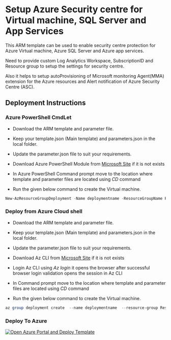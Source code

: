 Setup Azure Security centre for Virtual machine, SQL Server and App Services
============================================================================

This ARM template can be used to enable security centre protection for Azure
Virtual machine, Azure SQL Server and Azure app services.

Need to provide custom Log Analytics Workspace, SubscriptionID and Resource
group to setup the settings for security centre.

Also it helps to setup autoProvisioning of Microsoft monitoring Agent(MMA)
extension for the Azure resources and Alert notification of Azure Security
Centre (ASC).

Deployment Instructions
-----------------------

### Azure PowerShell CmdLet

-   Download the ARM template and parameter file.

-   Keep your template.json (Main template) and parameters.json in the local
    folder.

-   Update the parameter.json file to suit your requirements.

-   Download Azure PowerShell Module from [Microsoft
    Site](https://docs.microsoft.com/en-us/powershell/azure/install-az-ps?view=azps-3.1.0)
    if it is not exists

-   In Azure PowerShell Command prompt move to the location where template and
    parameter files are located using *CD* command

-   Run the given below command to create the Virtual machine.

~~~~~~~~~~~~~~~~~~~~~~~~~~~~~~~~~~~~~~~~~~~~~~~~~~~~~~~~~~~~~~~~~~~~~ powershell
New-AzResourceGroupDeployment -Name deploymentname -ResourceGroupName Resourcegroupname -TemplateFile template.json -TemplateParameterFile parameters.json
~~~~~~~~~~~~~~~~~~~~~~~~~~~~~~~~~~~~~~~~~~~~~~~~~~~~~~~~~~~~~~~~~~~~~~~~~~~~~~~~

### Deploy from Azure Cloud shell

-   Download the ARM template and parameter file.

-   Keep your template.json (Main template) and parameters.json in the local
    folder.

-   Update the parameter.json file to suit your requirements.

-   Download Az CLI from [Microsoft
    Site](https://docs.microsoft.com/en-us/cli/azure/install-azure-cli?view=azure-cli-latest)
    if it is not exists

-   Login Az CLI using *Az login* it opens the browser after successful browser
    login validation opens the session in Az CLI

-   In Command prompt move to the location where template and parameter files
    are located using *CD* command

-   Run the given below command to create the Virtual machine.

~~~~~~~~~~~~~~~~~~~~~~~~~~~~~~~~~~~~~~~~~~~~~~~~~~~~~~~~~~~~~~~~~~~~~ powershell
az group deployment create  --name deploymentname  --resource-group Resourcegroupname  --template-file template.json  --parameters parameters.json
~~~~~~~~~~~~~~~~~~~~~~~~~~~~~~~~~~~~~~~~~~~~~~~~~~~~~~~~~~~~~~~~~~~~~~~~~~~~~~~~

### Deploy To Azure

<a href="https://portal.azure.com/#create/Microsoft.Template/uri/https%3A%2F%2Fraw.githubusercontent.com%2FMicrosoft%2FAccountGuard%2Fmaster%2FSecurity%2FSecurity-Center%2Ftemplate.json" target="_blank">
    <img src="https://raw.githubusercontent.com/Azure/azure-quickstart-templates/master/1-CONTRIBUTION-GUIDE/images/deploytoazure.png" title="Open Azure Portal and Deploy Template"/> 
</a>